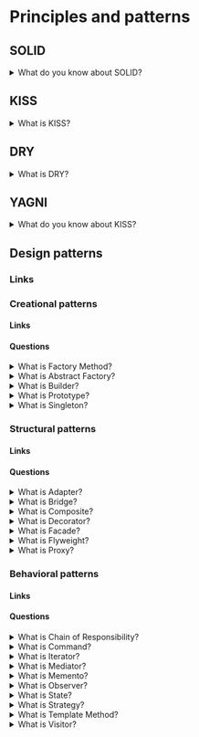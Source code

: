 # Principles and patterns

## SOLID

<details>
  <summary>What do you know about SOLID?</summary>

  In progress ...

</details>

## KISS

<details>
  <summary>What is KISS?</summary>

  KISS or keep it simple stupid is one of the design principles. KISS says that the many systems will work better if they are simple. So, simplicity should be one of the main targets in the design sphere.

</details>

## DRY

<details>
  <summary>What is DRY?</summary>

  DRY or don’t repeat yourself is one of the design principles. DRY says that not need to repeat different information or functionality. Each part of knowledge should have only one view into system scope.

</details>

## YAGNI

<details>
  <summary>What do you know about KISS?</summary>

  In progress ...

</details>

## Design patterns

### Links

### Creational patterns

#### Links

#### Questions

<details>
  <summary>What is Factory Method?</summary>

  In progress ...

</details>

<details>
  <summary>What is Abstract Factory?</summary>

  In progress ...

</details>

<details>
  <summary>What is Builder?</summary>

  In progress ...

</details>

<details>
  <summary>What is Prototype?</summary>

  In progress ...

</details>

<details>
  <summary>What is Singleton?</summary>

  In progress ...

</details>

### Structural patterns

#### Links

#### Questions

<details>
  <summary>What is Adapter?</summary>

  In progress ...

</details>

<details>
  <summary>What is Bridge?</summary>

  In progress ...

</details>

<details>
  <summary>What is Composite?</summary>

  In progress ...

</details>

<details>
  <summary>What is Decorator?</summary>

  In progress ...

</details>

<details>
  <summary>What is Facade?</summary>

  In progress ...

</details>

<details>
  <summary>What is Flyweight?</summary>

  In progress ...

</details>

<details>
  <summary>What is Proxy?</summary>

  In progress ...

</details>

### Behavioral patterns

#### Links

#### Questions

<details>
  <summary>What is Chain of Responsibility?</summary>

  In progress ...

</details>

<details>
  <summary>What is Command?</summary>

  In progress ...

</details>

<details>
  <summary>What is Iterator?</summary>

  In progress ...

</details>

<details>
  <summary>What is Mediator?</summary>

  In progress ...

</details>

<details>
  <summary>What is Memento?</summary>

  In progress ...

</details>

<details>
  <summary>What is Observer?</summary>

  In progress ...

</details>

<details>
  <summary>What is State?</summary>

  In progress ...

</details>

<details>
  <summary>What is Strategy?</summary>

  In progress ...

</details>

<details>
  <summary>What is Template Method?</summary>

  In progress ...

</details>

<details>
  <summary>What is Visitor?</summary>

  In progress ...

</details>
